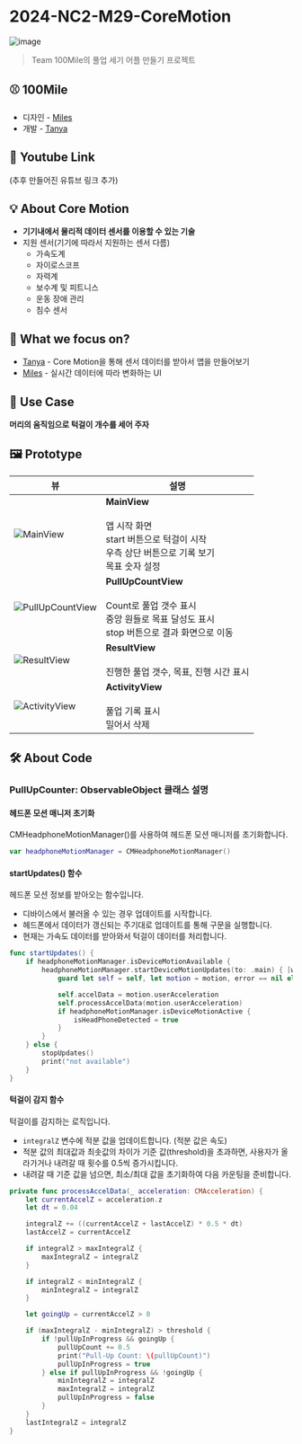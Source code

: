 # 2024-NC2-M29-CoreMotion

![image](https://github.com/DeveloperAcademy-POSTECH/2024-NC2-M29-CoreMotion/assets/63441374/dece1c1e-78f8-40ff-b071-f5206836291a)      
      


> Team 100Mile의 풀업 세기 어플 만들기 프로젝트


## ⚾️ 100Mile      
- 디자인 - [Miles](https://github.com/by-h00n)
- 개발 - [Tanya](https://github.com/seoyounghan)

## 🎥 Youtube Link
(추후 만들어진 유튜브 링크 추가)

## 💡 About Core Motion
- **기기내에서 물리적 데이터 센서를 이용할 수 있는 기술**
- 지원 센서(기기에 따라서 지원하는 센서 다름)
    - 가속도계
    - 자이로스코프
    - 자력계
    - 보수계 및 피트니스
    - 운동 장애 관리
    - 침수 센서

## 🎯 What we focus on?
- [Tanya](https://github.com/seoyounghan) - Core Motion을 통해 센서 데이터를 받아서 앱을 만들어보기
- [Miles](https://github.com/by-h00n) - 실시간 데이터에 따라 변화하는 UI


## 💼 Use Case
**머리의 움직임으로 턱걸이 개수를 세어 주자**


## 🖼️ Prototype

|뷰|설명|
|------|---|
|![MainView](https://github.com/DeveloperAcademy-POSTECH/2024-NC2-M29-CoreMotion/assets/63441374/017033e4-e699-4b2b-98f6-90105e54fc21)|**MainView**<br><br>앱 시작 화면<br>start 버튼으로 턱걸이 시작<br>우측 상단 버튼으로 기록 보기<br>목표 숫자 설정|
|![PullUpCountView](https://github.com/DeveloperAcademy-POSTECH/2024-NC2-M29-CoreMotion/assets/63441374/a587dd04-47e4-4c14-8909-704d2bfa0dca)|**PullUpCountView**<br><br>Count로 풀업 갯수 표시<br>중앙 원들로 목표 달성도 표시<br>stop 버튼으로 결과 화면으로 이동|
|![ResultView](https://github.com/DeveloperAcademy-POSTECH/2024-NC2-M29-CoreMotion/assets/63441374/1ab28e43-9af3-45bf-ab60-149bef04133e)|**ResultView**<br><br>진행한 풀업 갯수, 목표, 진행 시간 표시|
|![ActivityView](https://github.com/DeveloperAcademy-POSTECH/2024-NC2-M29-CoreMotion/assets/63441374/0401dab1-da8a-45d6-9ba4-eb72cdb6e07d)|**ActivityView**<br><br>풀업 기록 표시<br> 밀어서 삭제|




## 🛠️ About Code

### PullUpCounter: ObservableObject 클래스 설명

#### 헤드폰 모션 매니저 초기화
CMHeadphoneMotionManager()를 사용하여 헤드폰 모션 매니저를 초기화합니다.

```swift
var headphoneMotionManager = CMHeadphoneMotionManager()
```

#### startUpdates() 함수
헤드폰 모션 정보를 받아오는 함수입니다.

- 디바이스에서 불러올 수 있는 경우 업데이트를 시작합니다.
- 헤드폰에서 데이터가 갱신되는 주기대로 업데이트를 통해 구문을 실행합니다.
- 현재는 가속도 데이터를 받아와서 턱걸이 데이터를 처리합니다.

```swift
func startUpdates() {
    if headphoneMotionManager.isDeviceMotionAvailable {
        headphoneMotionManager.startDeviceMotionUpdates(to: .main) { [weak self] motion, error in
            guard let self = self, let motion = motion, error == nil else { return }

            self.accelData = motion.userAcceleration
            self.processAccelData(motion.userAcceleration)
            if headphoneMotionManager.isDeviceMotionActive {
                isHeadPhoneDetected = true
            }
        }
    } else {
        stopUpdates()
        print("not available")
    }
}
```

#### 턱걸이 감지 함수
턱걸이를 감지하는 로직입니다.

- `integralZ` 변수에 적분 값을 업데이트합니다. (적분 값은 속도)
- 적분 값의 최대값과 최솟값의 차이가 기준 값(threshold)을 초과하면, 사용자가 올라가거나 내려갈 때 횟수를 0.5씩 증가시킵니다.
- 내려갈 때 기준 값을 넘으면, 최소/최대 값을 초기화하여 다음 카운팅을 준비합니다.

```swift
private func processAccelData(_ acceleration: CMAcceleration) {
    let currentAccelZ = acceleration.z
    let dt = 0.04

    integralZ += ((currentAccelZ + lastAccelZ) * 0.5 * dt)
    lastAccelZ = currentAccelZ

    if integralZ > maxIntegralZ {
        maxIntegralZ = integralZ
    }

    if integralZ < minIntegralZ {
        minIntegralZ = integralZ
    }

    let goingUp = currentAccelZ > 0

    if (maxIntegralZ - minIntegralZ) > threshold {
        if !pullUpInProgress && goingUp {
            pullUpCount += 0.5
            print("Pull-Up Count: \(pullUpCount)")
            pullUpInProgress = true
        } else if pullUpInProgress && !goingUp {
            minIntegralZ = integralZ
            maxIntegralZ = integralZ
            pullUpInProgress = false
        }
    }
    lastIntegralZ = integralZ
}
```
